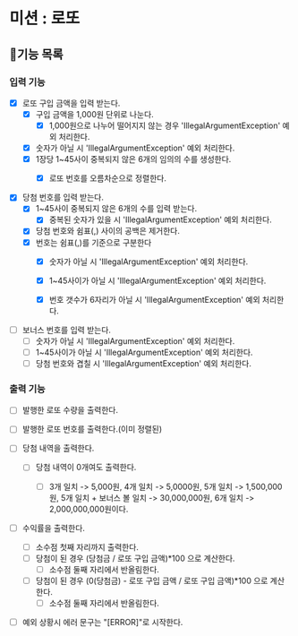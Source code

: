 # **미션 : 로또**

## **📜기능 목록**
 
### 입력 기능
- [x] 로또 구입 금액을 입력 받는다.
  - [x] 구입 금액을 1,000원 단위로 나눈다.
    - [x] 1,000원으로 나누어 떨어지지 않는 경우 'IllegalArgumentException' 예외 처리한다.
  - [x] 숫자가 아닐 시 'IllegalArgumentException' 예외 처리한다.
  - [x] 1장당 1~45사이 중복되지 않은 6개의 임의의 수를 생성한다.
    - [x] 로또 번호를 오름차순으로 정렬한다.


- [x] 당첨 번호를 입력 받는다.
  - [x] 1~45사이 중복되지 않은 6개의 수를 입력 받는다.
    - [x] 중복된 숫자가 있을 시 'IllegalArgumentException' 예외 처리한다.
  - [x] 당첨 번호와 쉼표(,) 사이의 공백은 제거한다.
  - [x] 번호는 쉼표(,)를 기준으로 구분한다
    - [x] 숫자가 아닐 시 'IllegalArgumentException' 예외 처리한다.
    - [x] 1~45사이가 아닐 시 'IllegalArgumentException' 예외 처리한다.
    - [x] 번호 갯수가 6자리가 아닐 시 'IllegalArgumentException' 예외 처리한다.


- [ ] 보너스 번호를 입력 받는다.
  - [ ] 숫자가 아닐 시 'IllegalArgumentException' 예외 처리한다.
  - [ ] 1~45사이가 아닐 시 'IllegalArgumentException' 예외 처리한다.
  - [ ] 당첨 번호와 겹칠 시 'IllegalArgumentException' 예외 처리한다.

### 출력 기능
- [ ] 발행한 로또 수량을 출력한다.


- [ ] 발행한 로또 번호를 출력한다.(이미 정렬된)


- [ ] 당첨 내역을 출력한다.
  - [ ] 당첨 내역이 0개여도 출력한다.
    - [ ] 3개 일치 -> 5,000원, 4개 일치 -> 5,0000원, 5개 일치 -> 1,500,000원, 
          5개 일치 + 보너스 볼 일치 -> 30,000,000원, 6개 일치 -> 2,000,000,000원이다.


- [ ] 수익률을 출력한다.
  - [ ] 소수점 첫째 자리까지 출력한다.
  - [ ] 당첨이 된 경우 (당첨금 / 로또 구입 금액)*100 으로 계산한다.
    - [ ] 소수점 둘째 자리에서 반올림한다.
  - [ ] 당첨이 된 경우 (0(당첨금) - 로또 구입 금액 / 로또 구입 금액)*100 으로 계산한다.
    - [ ] 소수점 둘째 자리에서 반올림한다.
- [ ] 예외 상황시 에러 문구는 "[ERROR]"로 시작한다.
  

